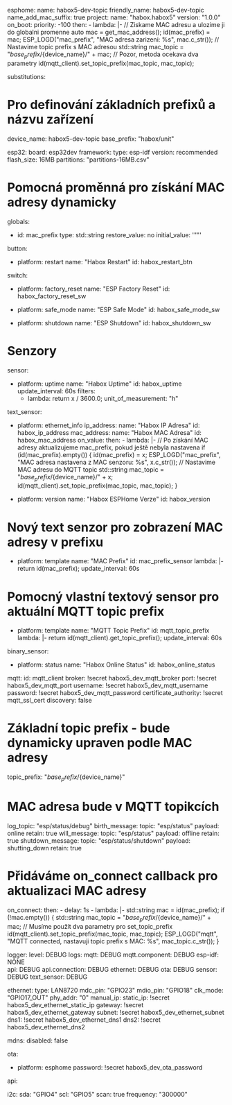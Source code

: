 esphome:
  name: habox5-dev-topic
  friendly_name: habox5-dev-topic
  name_add_mac_suffix: true
  project:
    name: "habox.habox5"
    version: "1.0.0"
  on_boot:
    priority: -100
    then:
      - lambda: |-
          // Ziskame MAC adresu a ulozime ji do globalni promenne
          auto mac = get_mac_address();
          id(mac_prefix) = mac;
          ESP_LOGD("mac_prefix", "MAC adresa zarizeni: %s", mac.c_str());
          // Nastavime topic prefix s MAC adresou
          std::string mac_topic = "${base_prefix}/${device_name}/" + mac;
          // Pozor, metoda ocekava dva parametry
          id(mqtt_client).set_topic_prefix(mac_topic, mac_topic);

substitutions:
  # Pro definování základních prefixů a názvu zařízení
  device_name: habox5-dev-topic
  base_prefix: "habox/unit"

esp32:
  board: esp32dev
  framework:
    type: esp-idf
    version: recommended
  flash_size: 16MB
  partitions: "partitions-16MB.csv"

# Pomocná proměnná pro získání MAC adresy dynamicky
globals:
  - id: mac_prefix
    type: std::string
    restore_value: no
    initial_value: '""'

button:
  - platform: restart
    name: "Habox Restart"
    id: habox_restart_btn

switch:
  - platform: factory_reset
    name: "ESP Factory Reset"
    id: habox_factory_reset_sw
  
  - platform: safe_mode
    name: "ESP Safe Mode"
    id: habox_safe_mode_sw
    
  - platform: shutdown
    name: "ESP Shutdown"
    id: habox_shutdown_sw

# Senzory
sensor:
  - platform: uptime
    name: "Habox Uptime"
    id: habox_uptime
    update_interval: 60s
    filters:
      - lambda: return x / 3600.0;
    unit_of_measurement: "h"

text_sensor:
  - platform: ethernet_info
    ip_address:
      name: "Habox IP Adresa"
      id: habox_ip_address
    mac_address:
      name: "Habox MAC Adresa"
      id: habox_mac_address
      on_value:
        then:
          - lambda: |-
              // Po získání MAC adresy aktualizujeme mac_prefix, pokud ještě nebyla nastavena
              if (id(mac_prefix).empty()) {
                id(mac_prefix) = x;
                ESP_LOGD("mac_prefix", "MAC adresa nastavena z MAC senzoru: %s", x.c_str());
                // Nastavime MAC adresu do MQTT topic
                std::string mac_topic = "${base_prefix}/${device_name}/" + x;
                id(mqtt_client).set_topic_prefix(mac_topic, mac_topic);
              }

  - platform: version
    name: "Habox ESPHome Verze"
    id: habox_version

  # Nový text senzor pro zobrazení MAC adresy v prefixu
  - platform: template
    name: "MAC Prefix"
    id: mac_prefix_sensor
    lambda: |-
      return id(mac_prefix);
    update_interval: 60s
    
  # Pomocný vlastní textový sensor pro aktuální MQTT topic prefix
  - platform: template
    name: "MQTT Topic Prefix"
    id: mqtt_topic_prefix
    lambda: |-
      return id(mqtt_client).get_topic_prefix();
    update_interval: 60s

binary_sensor:
  - platform: status
    name: "Habox Online Status"
    id: habox_online_status

mqtt:
  id: mqtt_client
  broker: !secret habox5_dev_mqtt_broker
  port: !secret habox5_dev_mqtt_port
  username: !secret habox5_dev_mqtt_username
  password: !secret habox5_dev_mqtt_password
  certificate_authority: !secret mqtt_ssl_cert
  discovery: false
  # Základní topic prefix - bude dynamicky upraven podle MAC adresy
  topic_prefix: "${base_prefix}/${device_name}"
  # MAC adresa bude v MQTT topikcích
  log_topic: "esp/status/debug"
  birth_message:
    topic: "esp/status"
    payload: online
    retain: true
  will_message:
    topic: "esp/status"
    payload: offline
    retain: true
  shutdown_message:
    topic: "esp/status/shutdown"
    payload: shutting_down
    retain: true
  # Přidáváme on_connect callback pro aktualizaci MAC adresy
  on_connect:
    then:
      - delay: 1s
      - lambda: |-
          std::string mac = id(mac_prefix);
          if (!mac.empty()) {
            std::string mac_topic = "${base_prefix}/${device_name}/" + mac;
            // Musíme použít dva parametry pro set_topic_prefix
            id(mqtt_client).set_topic_prefix(mac_topic, mac_topic);
            ESP_LOGD("mqtt", "MQTT connected, nastavuji topic prefix s MAC: %s", mac_topic.c_str());
          }

logger:
  level: DEBUG
  logs:
    mqtt: DEBUG
    mqtt.component: DEBUG
    esp-idf: NONE  
    api: DEBUG
    api.connection: DEBUG
    ethernet: DEBUG
    ota: DEBUG
    sensor: DEBUG
    text_sensor: DEBUG

ethernet:
  type: LAN8720
  mdc_pin: "GPIO23"
  mdio_pin: "GPIO18"
  clk_mode: "GPIO17_OUT"
  phy_addr: "0"
  manual_ip:
    static_ip: !secret habox5_dev_ethernet_static_ip
    gateway: !secret habox5_dev_ethernet_gateway
    subnet: !secret habox5_dev_ethernet_subnet
    dns1: !secret habox5_dev_ethernet_dns1
    dns2: !secret habox5_dev_ethernet_dns2

mdns:
  disabled: false

ota:
  - platform: esphome
    password: !secret habox5_dev_ota_password

api:

i2c:
  sda: "GPIO4"
  scl: "GPIO5"
  scan: true
  frequency: "300000"


